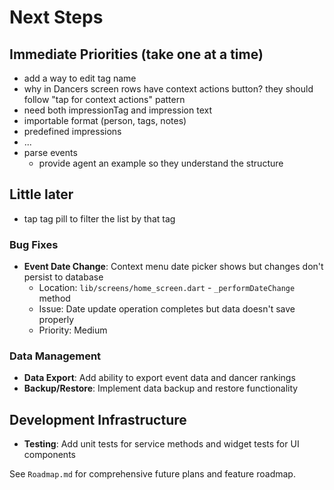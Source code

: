 # Next Steps

## Immediate Priorities (take one at a time)
- add a way to edit tag name
- why in Dancers screen rows have context actions button? they should follow "tap for context actions" pattern
- need both impressionTag and impression text
- importable format (person, tags, notes)
- predefined impressions
- ...
- parse events
  - provide agent an example so they understand the structure

## Little later
- tap tag pill to filter the list by that tag

### Bug Fixes
- **Event Date Change**: Context menu date picker shows but changes don't persist to database
  - Location: `lib/screens/home_screen.dart` - `_performDateChange` method
  - Issue: Date update operation completes but data doesn't save properly
  - Priority: Medium

### Data Management
- **Data Export**: Add ability to export event data and dancer rankings
- **Backup/Restore**: Implement data backup and restore functionality

## Development Infrastructure
- **Testing**: Add unit tests for service methods and widget tests for UI components

See `Roadmap.md` for comprehensive future plans and feature roadmap.
